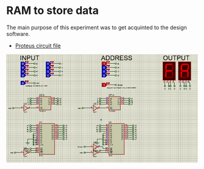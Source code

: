 # RAM to store data

The main purpose of this experiment was to get acquinted to the design software.

- [Proteus circuit file](RAM.pdsprj)

![Screenshot of simulation running](RAM.png)
